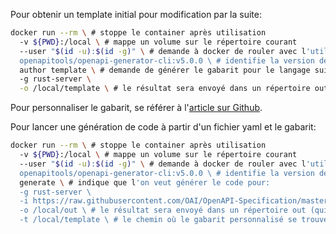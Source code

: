 Pour obtenir un template initial pour modification par la suite:
```bash
docker run --rm \ # stoppe le container après utilisation
  -v ${PWD}:/local \ # mappe un volume sur le répertoire courant
  --user "$(id -u):$(id -g)" \ # demande à docker de rouler avec l'utilisateur courant pour éviter des problèmes de permissions par la suite
  openapitools/openapi-generator-cli:v5.0.0 \ # identifie la version de l'image à exécuter
  author template \ # demande de générer le gabarit pour le langage suivant:
  -g rust-server \
  -o /local/template \ # le résultat sera envoyé dans un répertoire out (qui apparaitra sous le répertoire courant)
```
Pour personnaliser le gabarit, se référer à l'[article sur Github](https://github.com/OpenAPITools/openapi-generator/blob/master/docs/customization.md).

Pour lancer une génération de code à partir d'un fichier yaml et le gabarit:
```bash
docker run --rm \ # stoppe le container après utilisation
  -v ${PWD}:/local \ # mappe un volume sur le répertoire courant
  --user "$(id -u):$(id -g)" \ # demande à docker de rouler avec l'utilisateur courant pour éviter des problèmes de permissions par la suite
  openapitools/openapi-generator-cli:v5.0.0 \ # identifie la version de l'image à exécuter
  generate \ # indique que l'on veut générer le code pour:
  -g rust-server \
  -i https://raw.githubusercontent.com/OAI/OpenAPI-Specification/master/examples/v2.0/json/petstore-minimal.json \
  -o /local/out \ # le résultat sera envoyé dans un répertoire out (qui apparaitra sous le répertoire courant)
  -t /local/template \ # le chemin où le gabarit personnalisé se trouve
```